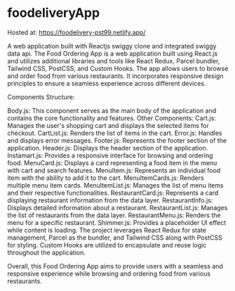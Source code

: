 # foodeliveryApp
Hosted at: https://foodelivery-pst99.netlify.app/

A web application built with Reactjs swiggy clone and integrated swiggy data api.
The Food Ordering App is a web application built using React.js and utilizes additional libraries and tools like React Redux, Parcel bundler, Tailwind CSS, PostCSS, and Custom Hooks. The app allows users to browse and order food from various restaurants. It incorporates responsive design principles to ensure a seamless experience across different devices.

Components Structure:

Body.js: This component serves as the main body of the application and contains the core functionality and features.
Other Components:
Cart.js: Manages the user's shopping cart and displays the selected items for checkout.
CartList.js: Renders the list of items in the cart.
Error.js: Handles and displays error messages.
Footer.js: Represents the footer section of the application.
Header.js: Displays the header section of the application.
Instamart.js: Provides a responsive interface for browsing and ordering food.
MenuCard.js: Displays a card representing a food item in the menu with cart and search features.
MenuItem.js: Represents an individual food item with the ability to add it to the cart.
MenuItemCards.js: Renders multiple menu item cards.
MenuItemList.js: Manages the list of menu items and their respective functionalities.
RestaurantCard.js: Represents a card displaying restaurant information from the data layer.
RestaurantInfo.js: Displays detailed information about a restaurant.
RestaurantList.js: Manages the list of restaurants from the data layer.
RestaurantMenu.js: Renders the menu for a specific restaurant.
Shimmer.js: Provides a placeholder UI effect while content is loading.
The project leverages React Redux for state management, Parcel as the bundler, and Tailwind CSS along with PostCSS for styling. Custom Hooks are utilized to encapsulate and reuse logic throughout the application.

Overall, this Food Ordering App aims to provide users with a seamless and responsive experience while browsing and ordering food from various restaurants.
